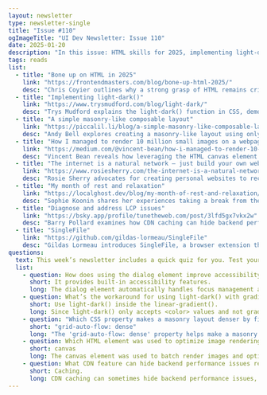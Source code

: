 ```yaml
---
layout: newsletter
type: newsletter-single
title: "Issue #110"
ogImageTitle: "UI Dev Newsletter: Issue 110"
date: 2025-01-20
description: "In this issue: HTML skills for 2025, implementing light-dark(), a simple masonry-like composable layout, and more."
tags: reads
list:
  - title: "Bone up on HTML in 2025"
    link: "https://frontendmasters.com/blog/bone-up-html-2025/"
    desc: "Chris Coyier outlines why a strong grasp of HTML remains critical in 2025, highlighting semantic elements, accessibility, and evolving best practices."
  - title: "Implementing light-dark()"
    link: "https://www.trysmudford.com/blog/light-dark/"
    desc: "Trys Mudford explains the light-dark() function in CSS, demonstrating its use for creating adaptive color schemes with fewer headaches."
  - title: "A simple masonry-like composable layout"
    link: "https://piccalil.li/blog/a-simple-masonry-like-composable-layout/"
    desc: "Andy Bell explores creating a masonry-like layout using only CSS Grid and minimal media queries, making the design flexible and maintainable."
  - title: "How I managed to render 10 million small images on a webpage"
    link: "https://medium.com/@vincent-bean/how-i-managed-to-render-10-million-small-images-on-a-webpage-590d75b81b4e"
    desc: "Vincent Bean reveals how leveraging the HTML canvas element and optimized rendering techniques enabled the efficient display of 10 million images on a webpage."
  - title: "The internet is a natural network — just build your own website"
    link: "https://www.rosiesherry.com/the-internet-is-a-natural-network-just-build-your-own-website/"
    desc: "Rosie Sherry advocates for creating personal websites to reclaim digital autonomy and foster meaningful online connections."
  - title: "My month of rest and relaxation"
    link: "https://localghost.dev/blog/my-month-of-rest-and-relaxation/"
    desc: "Sophie Koonin shares her experiences taking a break from the tech world, emphasizing the value of rest and the creativity it can inspire."
  - title: "Diagnose and address LCP issues"
    link: "https://bsky.app/profile/tunetheweb.com/post/3lfd5gx7vkx2w"
    desc: "Barry Pollard examines how CDN caching can hide backend performance issues, offering advice on identifying and resolving them effectively."
  - title: "SingleFile"
    link: "https://github.com/gildas-lormeau/SingleFile"
    desc: "Gildas Lormeau introduces SingleFile, a browser extension that allows users to save complete, functional web pages as single HTML files."
questions:
  text: This week’s newsletter includes a quick quiz for you. Test your knowledge with questions based on the links provided. You can find the answers at the end of the issue.
  list:
    - question: How does using the dialog element improve accessibility for modals?
      short: It provides built-in accessibility features.
      long: The dialog element automatically handles focus management and keyboard interactions for modal windows, improving accessibility without needing extra JavaScript.
    - question: What’s the workaround for using light-dark() with gradients?
      short: Use light-dark() inside the linear-gradient().
      long: Since light-dark() only accepts <color> values and not gradients, you need to place the result of light-dark() inside a linear-gradient(). This means using light-dark(red, orange) for one part of the gradient and light-dark(blue, purple) for the other.
    - question: "Which CSS property makes a masonry layout denser by filling gaps?"
      short: "grid-auto-flow: dense"
      long: "The 'grid-auto-flow: dense' property helps make a masonry layout more compact by filling in gaps where smaller items can be placed within the grid, reducing empty space."
    - question: Which HTML element was used to optimize image rendering in this project?
      short: canvas
      long: The canvas element was used to batch render images and optimize the performance of displaying a large number of images efficiently. By rendering images offscreen, it reduced memory consumption.
    - question: What CDN feature can hide backend performance issues related to LCP?
      short: Caching.
      long: CDN caching can sometimes hide backend performance issues, including those that affect LCP (Largest Contentful Paint). This can make it difficult to identify and address underlying server-side problems that may delay page load times.
---
```

